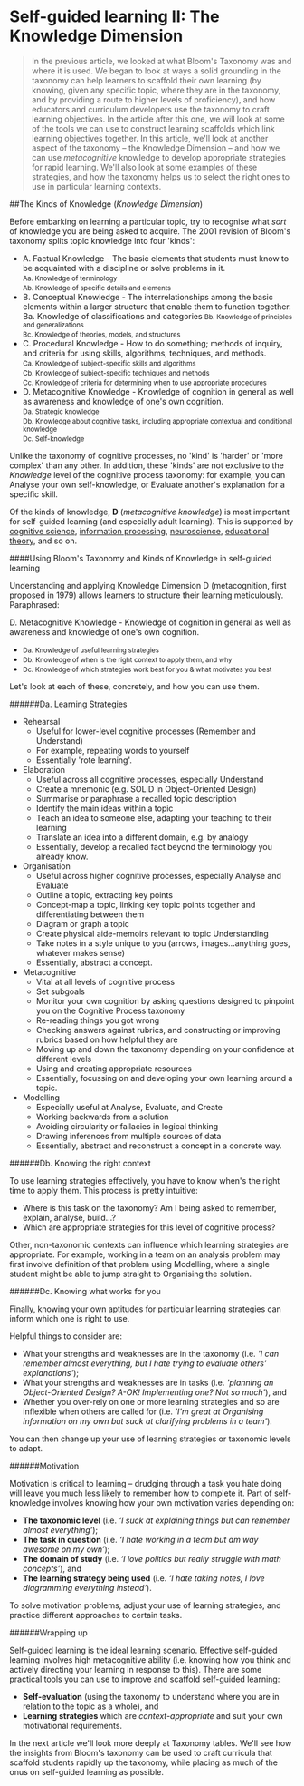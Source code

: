 # Self-guided learning II: The Knowledge Dimension

> In the previous article, we looked at what Bloom's Taxonomy was and where it is used. We began to look at ways a solid grounding in the taxonomy can help learners to scaffold their own learning (by knowing, given any specific topic, where they are in the taxonomy, and by providing a route to higher levels of proficiency), and how educators and curriculum developers use the taxonomy to craft learning objectives. In the article after this one, we will look at some of the tools we can use to construct learning scaffolds which link learning objectives together. In this article, we'll look at another aspect of the taxonomy – the Knowledge Dimension – and how we can use *metacognitive* knowledge to develop appropriate strategies for rapid learning. We'll also look at some examples of these strategies, and how the taxonomy helps us to select the right ones to use in particular learning contexts.

##The Kinds of Knowledge (*Knowledge Dimension*)

Before embarking on learning a particular topic, try to recognise what *sort* of knowledge you are being asked to acquire. The 2001 revision of Bloom's taxonomy splits topic knowledge into four 'kinds':

- A. Factual Knowledge - The basic elements that students must know to be acquainted with a discipline or solve problems in it.  
  <small>Aa. Knowledge of terminology</small>  
  <small>Ab. Knowledge of specific details and elements</small>  
- B. Conceptual Knowledge - The interrelationships among the basic elements within a larger structure that enable them to function together.   Ba. Knowledge of classifications and categories 
  <small>Bb. Knowledge of principles and generalizations</small>  
  <small>Bc. Knowledge of theories, models, and structures</small>  
- C. Procedural Knowledge - How to do something; methods of inquiry, and criteria for using skills, algorithms, techniques, and methods.   
  <small>Ca. Knowledge of subject-specific skills and algorithms  </small>  
  <small>Cb. Knowledge of subject-specific techniques and methods  </small>  
  <small>Cc. Knowledge of criteria for determining when to use appropriate procedures</small>  
- D. Metacognitive Knowledge - Knowledge of cognition in general as well as awareness and knowledge of one's own cognition.   
  <small>Da. Strategic knowledge</small>  
  <small>Db. Knowledge about cognitive tasks, including appropriate contextual and conditional knowledge</small>  
  <small>Dc. Self-knowledge</small>  

Unlike the taxonomy of cognitive processes, no 'kind' is 'harder' or 'more complex' than any other. In addition, these 'kinds' are not exclusive to the *Knowledge* level of the cognitive process taxonomy: for example, you can Analyse your own self-knowledge, or Evaluate another's explanation for a specific skill.

Of the kinds of knowledge, <b>D</b> (*metacognitive knowledge*) is most important for self-guided learning (and especially adult learning). This is supported by [cognitive science](http://wiki.biologyscholars.org/@api/deki/files/87/=schraw1998-meta.pdf), [information processing](http://scholar.google.co.uk/scholar_url?url=http://www.researchgate.net/profile/Wolfgang_Schneider2/publication/223358338_Good_information_processing_What_it_is_and_how_education_can_promote_it/links/0c9605339395ba2811000000.pdf&hl=en&sa=X&scisig=AAGBfm14ZSxyhTrJXpLov8eb9SjbmLqurg&nossl=1&oi=scholarr&ei=6r_9VLDFI8z7aPuzgpAG&ved=0CCEQgAMoATAA), [neuroscience](http://link.springer.com/article/10.1023/A:1003096215103), [educational theory](http://educationendowmentfoundation.org.uk/toolkit/meta-cognitive-and-self-regulation-strategies/), and so on.

####Using Bloom's Taxonomy and Kinds of Knowledge in self-guided learning

Understanding and applying Knowledge Dimension D (metacognition, first proposed in 1979) allows learners to structure their learning meticulously. Paraphrased:

D. Metacognitive Knowledge - Knowledge of cognition in general as well as awareness and knowledge of one's own cognition.   
  - <small>Da. Knowledge of useful learning strategies</small>  
  - <small>Db. Knowledge of when is the right context to apply them, and why</small>  
  - <small>Dc. Knowledge of which strategies work best for you & what motivates you best</small>

Let's look at each of these, concretely, and how you can use them.

######Da. Learning Strategies

- Rehearsal  
  - Useful for lower-level cognitive processes (Remember and Understand)
  - For example, repeating words to yourself
  - Essentially 'rote learning'.
- Elaboration  
  - Useful across all cognitive processes, especially Understand
  - Create a mnemonic (e.g. SOLID in Object-Oriented Design)
  - Summarise or paraphrase a recalled topic description
  - Identify the main ideas within a topic
  - Teach an idea to someone else, adapting your teaching to their learning
  - Translate an idea into a different domain, e.g. by analogy
  - Essentially, develop a recalled fact beyond the terminology you already know.
- Organisation  
  - Useful across higher cognitive processes, especially Analyse and Evaluate
  - Outline a topic, extracting key points
  - Concept-map a topic, linking key topic points together and differentiating between them
  - Diagram or graph a topic
  - Create physical aide-memoirs relevant to topic Understanding
  - Take notes in a style unique to you (arrows, images...anything goes, whatever makes sense)
  - Essentially, abstract a concept.
- Metacognitive
  - Vital at all levels of cognitive process
  - Set subgoals
  - Monitor your own cognition by asking questions designed to pinpoint you on the Cognitive Process taxonomy
  - Re-reading things you got wrong
  - Checking answers against rubrics, and constructing or improving rubrics based on how helpful they are
  - Moving up and down the taxonomy depending on your confidence at different levels
  - Using and creating appropriate resources
  - Essentially, focussing on and developing your own learning around a topic.
- Modelling 
  - Especially useful at Analyse, Evaluate, and Create
  - Working backwards from a solution
  - Avoiding circularity or fallacies in logical thinking
  - Drawing inferences from multiple sources of data
  - Essentially, abstract and reconstruct a concept in a concrete way.

######Db. Knowing the right context

To use learning strategies effectively, you have to know when's the right time to apply them. This process is pretty intuitive:

- Where is this task on the taxonomy? Am I being asked to remember, explain, analyse, build...?
- Which are appropriate strategies for this level of cognitive process?

Other, non-taxonomic contexts can influence which learning strategies are appropriate. For example, working in a team on an analysis problem may first involve definition of that problem using Modelling, where a single student might be able to jump straight to Organising the solution.

######Dc. Knowing what works for you

Finally, knowing your own aptitudes for particular learning strategies can inform which one is right to use.

Helpful things to consider are:

- What your strengths and weaknesses are in the taxonomy (i.e. *'I can remember almost everything, but I hate trying to evaluate others' explanations'*);
- What your strengths and weaknesses are in tasks (i.e. *'planning an Object-Oriented Design? A-OK! Implementing one? Not so much'*), and
- Whether you over-rely on one or more learning strategies and so are inflexible when others are called for (i.e. *'I'm great at Organising information on my own but suck at clarifying problems in a team'*).

You can then change up your use of learning strategies or taxonomic levels to adapt.

######Motivation

Motivation is critical to learning – drudging through a task you hate doing will leave you much less likely to remember how to complete it. Part of self-knowledge involves knowing how your own motivation varies depending on:

- <b>The taxonomic level</b> (i.e. *‘I suck at explaining things but can remember almost everything’*);
- <b>The task in question</b> (i.e. *‘I hate working in a team but am way awesome on my own’*);
- <b>The domain of study</b> (i.e. *‘I love politics but really struggle with math concepts’*), and
- <b>The learning strategy being used</b> (i.e. *‘I hate taking notes, I love diagramming everything instead’*).

To solve motivation problems, adjust your use of learning strategies, and practice different approaches to certain tasks.

######Wrapping up

Self-guided learning is the ideal learning scenario. Effective self-guided learning involves high metacognitive ability (i.e. knowing how you think and actively directing your learning in response to this). There are some practical tools you can use to improve and scaffold self-guided learning:

- <b>Self-evaluation</b> (using the taxonomy to understand where you are in relation to the topic as a whole), and
- <b>Learning strategies</b> which are *context-appropriate* and suit your own motivational requirements.

In the next article we'll look more deeply at Taxonomy tables. We'll see how the insights from Bloom's taxonomy can be used to craft curricula that scaffold students rapidly up the taxonomy, while placing as much of the onus on self-guided learning as possible.
